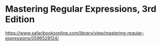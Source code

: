 # Mastering Regular Expressions, 3rd Edition

https://www.safaribooksonline.com/library/view/mastering-regular-expressions/0596528124/
